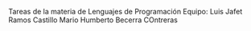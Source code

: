 Tareas de la materia de Lenguajes de Programación
Equipo:
Luis Jafet Ramos Castillo
Mario Humberto Becerra COntreras
